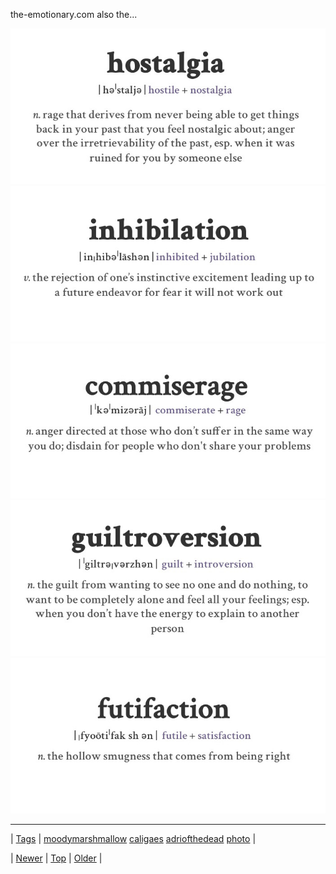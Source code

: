 <!--
title: the-emotionary.com also the-emotionary.tumblr.com
date: 2020-06-28T15:27:00.306Z
tags: moodymarshmallow, caligaes, adriofthedead, photo
-->


the-emotionary.com also the...

![the-emotionary.com also the-emotionary.tumblr.com](87118463892-0.jpg)
![the-emotionary.com also the-emotionary.tumblr.com](87118463892-1.jpg)
![the-emotionary.com also the-emotionary.tumblr.com](87118463892-2.jpg)
![the-emotionary.com also the-emotionary.tumblr.com](87118463892-3.jpg)
![the-emotionary.com also the-emotionary.tumblr.com](87118463892-4.jpg)

<!--BOTTOM-POST-NAVIGATION-->
---

| [Tags](tags.md) | [moodymarshmallow](tag-moodymarshmallow.md) [caligaes](tag-caligaes.md) [adriofthedead](tag-adriofthedead.md) [photo](tag-photo.md) |

| [Newer](87115667314.md) | [Top](index.md) | [Older](87135285359.md) |